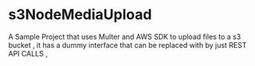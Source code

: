 # s3NodeMediaUpload
A Sample Project that uses Multer and AWS SDK to upload files to a s3 bucket , it has a dummy interface that can be replaced with by just REST API CALLS ,
